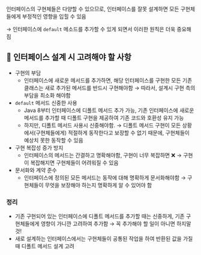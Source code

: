 <aside>
인터페이스의 구현체들은 다양할 수 있으므로, 인터페이스를 잘못 설계하면 모든 구현체들에게 부정적인 영향을 입힐 수 있음

→ 인터페이스에 `default` 메소드를 추가할 수 있게 되면서 이러한 원칙은 더욱 중요해짐

</aside>

## 📌 인터페이스 설계 시 고려해야 할 사항

- 구현의 부담
    - 인터페이스에 새로운 메서드를 추가하면, 해당 인터페이스를 구현한 모든 기존 클래스는 새로 추가된 메서드를 반드시 구현해야함
      → 따라서, 설계시 구현 측의 부담을 최소화 해야함
- `default` 메서드 신중한 사용
    - Java 8부터 인터페이스에 디폴트 메서드 추가 가능, 기존 인터페이스에 새로운 메서드를 추가할 때 디폴트 구현을 제공하여 기존 코드와 호환성 유지 가능
    - 하지만, 디폴트 메서드 사용시 신중해야함.
      → 디폴트 메서드 구현이 모든 상황에서(구현체들에게) 적절하게 동작한다고 보장할 수 없기 때문에, 구현체들이 예상치 못한 동작할 수 있음
- 구현 복잡성 증가 방지
    - 인터페이스의 메서드는 간결하고 명확해야함, 구현이 너무 복잡하면 ❌
      → 구현이 복잡해지면 구현체들이 어려워질 수 있음
- 문서화와 계약 준수
    - 인터페이스에 정의된 모든 메서드는 동작에 대해 명확하게 문서화해야함
      → 구현체들이 무엇을 보장해야 하는지 명확하게 알 수 있어야 함

### 정리

<aside>

- 기존 구현되어 있는 인터페이스에 디폴트 메서드를 추가할 때는 신중하게, 기존 구현체들에게 영향이 가니깐 고려하여 추가함
  → 꼭 추가해야 할 일이 아니면 하지말것!
- 새로 설계하는 인터페이스에서는 구현체들이 공통된 작업을 하여 반환된 값을 가질때 디폴트 메서드 설계 고려
</aside>
